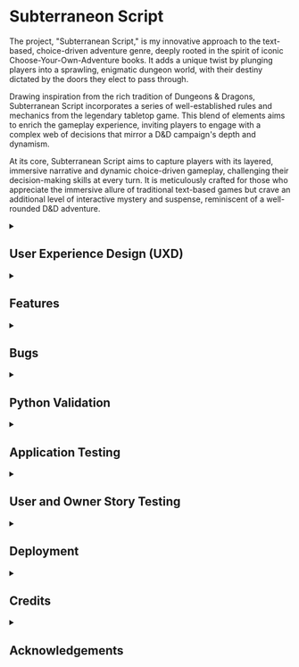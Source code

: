 # Subterraneon Script

The project, "Subterranean Script," is my innovative approach to the text-based, choice-driven adventure genre, deeply rooted in the spirit of iconic Choose-Your-Own-Adventure books. It adds a unique twist by plunging players into a sprawling, enigmatic dungeon world, with their destiny dictated by the doors they elect to pass through.

Drawing inspiration from the rich tradition of Dungeons & Dragons, Subterranean Script incorporates a series of well-established rules and mechanics from the legendary tabletop game. This blend of elements aims to enrich the gameplay experience, inviting players to engage with a complex web of decisions that mirror a D&D campaign's depth and dynamism.

At its core, Subterranean Script aims to capture players with its layered, immersive narrative and dynamic choice-driven gameplay, challenging their decision-making skills at every turn. It is meticulously crafted for those who appreciate the immersive allure of traditional text-based games but crave an additional level of interactive mystery and suspense, reminiscent of a well-rounded D&D adventure.

<details>
<summary><h2>User Experience Design (UXD)</h2></summary>

<details>
<summary><h3>Strategy</h3></summary>

<details>
<summary><h4>User Stories</h4></summary>

##### First Time Visitor Goals #####
##### Understanding Gameplay: #####
As a First Time user, I want to easily understand the main concept of the game and its gameplay mechanics.
##### Navigating Commands: #####
As a First Time user, I want to be able to effortlessly navigate through the game commands and decision-making processes.
##### Experiencing Narrative: #####
As a First Time user, I want to experience a compelling introduction to the game world and its narrative.

##### Returning Visitor Goals #####
##### Exploring New Content: #####
As a Returning user, I want to find and explore new paths, narratives, and experiences within the game that deepen my immersion.
##### Understanding Consequences: #####
As a Returning user, I want to see the consequences of my previous choices and understand how they shape my current gameplay.
##### Varied Experiences: #####
As a Returning user, I want the ability to reset the game or make different decisions, enabling varied experiences and outcomes.

#### Frequent Visitor Goals ####
##### Ongoing Adventure: #####
As a Frequent user, I want to continue my ongoing adventure, with the game storing my progress.
##### Updates and Developments: #####
As a Frequent user, I want to see if there are any new updates or developments in the game’s narrative or mechanics.
##### Social Interaction: #####
As a Frequent user, I want to share my gaming experience with others or compare my decisions and game outcomes with them.
</details>

<details>

<summary><h4>CLI Owner Goals</h4></summary>

##### Engaging Gameplay: #####
As a Command Line Application Owner, I want to offer an intuitive and immersive text-based adventure game that engages users and draws them into its narrative world.
##### User Notification: #####
As a Command Line Application Owner, I want to notify users of new game content or changes, keeping them interested and up-to-date.
##### Gathering Feedback: #####
As a Command Line Application Owner, I want to gather user feedback and experiences, which can be used to refine and expand the game.
##### Community Building: #####
As a Command Line Application Owner, I want to build a community of engaged players who are invested in the game's world and narrative.
##### Showcasing Creativity: #####
As a Command Line Application Owner, I want to be able to showcase the creative team behind the game, to promote their work and foster a deeper connection with the player base.
</details>

<details>
<summary><h4>Strategy Tradeoffs</h4></summary>

![Subterranean Script Tradeoff Table](assets/images/readme/uxd/strategy/subterranean_scipt_strategy-tradeoffs-table.png)

![Subterranean Script Tradeoff_Graph](assets/images/readme/uxd/strategy/subterranean_scipt_strategy_tradeoffs_graph.png)
</details>
</details>

<details>
<summary><h3>Scope</h3></summary>

#### Sprint 1 Features ####
- Intro to game
- Player can pick up weapon
- Player can choose a door to progress
- Player can fight an enemy
- Help text to educate the player
#### Sprint 1 Requirement Types ####
- Languages: Python
- Library: [Colorma](https://pypi.org/project/colorama/)

#### Sprint 2 Features ####
- Longer game with more choices
- Sound such as music and attack sounds
#### Sprint 2 Requirement Types ####
- Languages: Python
- Library: [PyAudio](https://pypi.org/project/PyAudio/)

#### Sprint 3 Features ####
- Ability to save
- Adaptive difficulty levels
- Player choices affect other people's games
- Social mnedia presense
- Monetisation
#### Sprint 3 Requirement Types ####
- Languages: Python
</details>

<details>
    <summary><h3>Structure</h3></summary>

Touchpoints - Command Line Interface

![Subterranean Script Information Architecture](assets/images/readme/uxd/structure/subterranean_script-information-architecture.png)

Whilst the player has the choice of left and right, this choice will be populated by a dictionary. This design will help for expansion in later scripts. In the first sprint I plan to have the first room and then a choice to enter the second room, but this diagram is an example of how it would be in the future.
</details>

<details>
    <summary><h3>Surface</h3></summary>

Colours will be based on the [Colorma](https://pypi.org/project/colorama/) library. They will be used to add to the atmosphere of the game.


<summary><h4>Technologies Used</h4></summary>

<details>
<summary><h5>Language</h5></summary>

- Python

</details>

<details>
<summary><h5>Websites, Software & other Tools</h5></summary>

- [Codeanywhere](https://codeanywhere.com/solutions/collaborate) This is was my IDE for the project.
- [CodePen](codepen.io) I used this to test code outside of [Codeanywhere](https://codeanywhere.com/solutions/collaborate) so that I didn't use up hours unnecessarily.
- [Git](https://git-scm.com/) Used to commit and push code to [Github](https://github.com/).
- [Github](https://github.com/) This was used as a remote repository.
- [Heroku](https://heroku.com) I used this to deploy my app.
- [PEP - Python](https://peps.python.org/pep-0008/) This was used to learn more about PEP-8.
- [Python Tutor](https://pythontutor.com/) Used to test logic of my code.
- [Conventional Commits](https://www.conventionalcommits.org/en/v1.0.0-beta.2/) Used to learn and stick to a conventional commit framework.
- [Photoshop](https://www.adobe.com/uk/products/photoshop.html) Used for readme images.

</details>
</details>
</details>

<details>

<summary><h2>Features</h2></summary>

<details>

<summary><h3>Start Screen</h3></summary>

The Start Screen State serves as the introduction and entry point to the text-based adventure game "Subterranean Script." It's a combination of two phases that guide the player into the game world.

Initialisation Phase (handle_initialise method): This part displays the game's visually engaging ASCII title and presents a welcome message, providing players with a glimpse into the game's mysterious dungeon environment. It hints at the choice-driven nature of the game, inspiring comparisons to classic Choose-Your-Own-Adventure books and Dungeons & Dragons. It also informs the player that they can whisper 'help' at any time to view a list of commands. After presenting this information, the game transitions to the start state.

Start State (handle_start_state method): This state handles the next stage where the player is prompted to enter the game. The player must type 'enter' to proceed, reinforcing the thematic atmosphere of stepping into a dark and unknown world. If the input is valid, a foreboding message wishing the player "Good luck" is displayed, and the game moves to the character creation state. If the player enters anything other than 'enter,' a ValueError is raised, and the shadow-themed error message is printed to guide the player.

Together, these two stages form a cohesive starting experience, introducing players to the tone, setting, and mechanics of the game. The Start Screen State not only welcomes players but also challenges them to take the first step into an adventure filled with choices, mysteries, and uncertainties.

![Start Screen](assets/images/readme/features/start-screen.png)

</details>

<details>

<summary><h3>Name Input State</h3></summary>

The Name Input State is a critical stage in the game where the player is prompted to name their character. This state provides an opportunity for personalisation, setting the tone for the player's relationship with their character.

Valid Name Input: The player must enter a name consisting solely of alphabetic characters, not exceeding 20 characters, and not being 'exit'. If these conditions are met, the character's name is assigned, followed by a reflective print statement that appears to come from the character itself. The game then proceeds to roll and print the character's stats before transitioning to the room pickup state.

Invalid Name Input: If the player's input contains non-alphabetic characters or exceeds 20 characters, a ValueError is raised with an in-game themed error message to guide the player towards a valid name.

By weaving game mechanics with storytelling elements, the Name Input State establishes a connection between the player and their character while maintaining the immersive atmosphere of the game. It ensures that the character naming process is not only a functional requirement but also a meaningful step in the player's journey within the game world.

![Name Input](assets/images/readme/features/player-name-input.png)

</details>

<details>

<summary><h3>Pick Up Object State</h3></summary>

The Pick Up Object State manages the gameplay scenario when a player encounters an object they can collect. In this state, the player is faced with the choice to either 'pick up' or 'leave' the object.

![Pick Up Object](assets/images/readme/features/example-of-object-choice.png)

If the player chooses to 'pick up': The method processes a series of actions, such as making the object part of the character's stats and marking it as picked up. An emotional description is printed to engage the player, and the game transitions to the room door choice state.

![Stat Change](assets/images/readme/features/example-of-stat-change.png)

If the player decides to 'leave': A message is printed reflecting the character's resolve, and the game moves directly to the room door choice state.

For any other input: A ValueError is raised, accompanied by an error message guiding the player to make a valid choice.

This state intricately ties the player's decisions with the game's mechanics and storytelling, enhancing immersion and strategic planning.

</details>

<details>

<summary><h3>Choose Door State</h3></summary>

The Room Door Choice State represents a crucial juncture in the game where players are faced with the decision to choose between two doors: 'left' or 'right'. This moment encapsulates the essence of choice-driven gameplay, embodying the adventure's core mechanic of branching paths and the unknown consequences that lie beyond each decision.

Making a Choice: The player's input is processed, expected to be either 'left' or 'right'. The chosen direction determines the room they will discover, randomly selected from a predefined set of dungeon areas.

Discovering a Room: Upon making a valid choice, the player's chosen door opens to reveal a room with a specific name and description. This provides flavor text to the scenario, immersing the player in the mysterious dungeon environment and setting the stage for the next challenge.

Transition to the Fight State: The door choice state also includes a prompt that segues into the fight state, the next phase of gameplay where players must confront challenges within the room they've discovered.

Error Handling: If the player's input is anything other than 'left' or 'right', a ValueError is raised, and an atmospheric error message is printed to guide the player. This guidance, framed within the game's shadowy and mystical theme, maintains immersion even in the face of an incorrect choice.

The Room Door Choice State serves as a metaphorical crossroads within "Subterranean Script." It challenges players to make decisions without knowing what lies ahead, echoing the unpredictable and mysterious nature of the game's dungeon environment. By integrating thematic storytelling, user choice, and a transition to further gameplay challenges, this state effectively builds tension and engagement, keeping players invested in their adventure.

![Pick Up Object](assets/images/readme/features/example-door-choice.png)

</details>

<details>

<summary><h3>Battle State</h3></summary>

The Battle State within "Subterranean Script" is an intense and dynamic part of the game that pits the player's character against an enemy in a turn-based combat scenario. This state encapsulates the heart-pounding action of the dungeon experience, providing an engaging gameplay loop that challenges the player's decision-making and strategy.

Initialisation: A Fight object is created, and the initiative (who attacks first) is determined between the player and the enemy. Dodge flags are set to False at the beginning, meaning no one is prepared to dodge.

![Start Of Battle State](assets/images/readme/features/start-of-battle-state.png)

Turn-Based Combat: The battle ensues in turns until either the player or the enemy's hit points reach 0.

Player's Turn: If the player is the attacker, they are prompted to choose between 'quick' attack, 'heavy' attack, or 'dodge'. Each choice has implications for the attack's success, damage dealt, and the likelihood of dodging an incoming attack.
Enemy's Turn: If the enemy is the attacker, a random choice is made between the same set of actions ('quick', 'heavy', 'dodge'), and the chosen action is executed.
Attack Mechanics: The attack method within the Fight class is called to resolve the combat action. The attack's success and damage depend on the type of attack and whether the defender is dodging.

Dodge Mechanics: Both players and enemies can choose to dodge an attack. If successful, this move prevents damage in the following attack. Dodge flags are used to track whether a character is prepared to dodge.

![Dodge Mechanic](assets/images/readme/features/example-of-dodge-and-taking-damage-in-battle-state.png)

Switching Turns: After each turn, the attacker and defender switch roles, and the dodge flags are reset.

Resolution and Transitions: When the battle ends, victory or defeat messages are printed based on the outcome. Thematic flavor text conveys the aftermath of the battle, enhancing immersion.

Victory: If the enemy is defeated, a victory message emphasises the intensity of the battle and hints at the mysterious nature of the dungeon.
Defeat: If the player is defeated, a defeat message conveys the dramatic end and the triumph of the enemy.
Game Reset: After the fight concludes, the game resets, and the player is transitioned back to the character creation state, allowing them to start anew.

![Attack And Game Reset](assets/images/readme/features/example-of-dealing-damage-winning-fight-and-game-loop.png)

The Battle State's complexity and depth lie in the interplay between choice and randomness, strategy, and adaptability. By weaving together mechanics of attack, dodge, and turn-based dynamics, this state creates a thrilling and unpredictable combat experience. The detailed feedback and atmospheric text further deepen the immersion, making each battle a memorable and integral part of the overall dungeon adventure.

</details>

<details>

<summary><h3>Help and Universal Commands</h3></summary>

Within "Subterranean Script," the player might need guidance on their available options or access to certain universal commands that are applicable across different game states. These functionalities are managed by two distinct methods: print_help and handle_universal_commands.

1. Help State (print_help method)
The Help State provides contextual assistance to players, offering tailored guidance based on the current and previous states of the game.

Basic Structure: The method begins with a thematic introduction, signaling that the player is seeking assistance from the shadows of the dungeon. It then provides general commands like 'Return' and 'Exit'.
Contextual Guidance: Depending on the player's location or situation within the game, specific commands and information are provided. These might include navigation options, combat actions, character creation instructions, etc.
Return to Gameplay: The help text encourages players to 'Return' to resume their previous action or to explore additional options pertinent to their current situation.
The help text effectively serves as a dynamic guide, adjusting its content to match the player's needs at any given point in the game.

![Help State](assets/images/readme/features/example-of-help-state.png)

2. Universal Commands State (handle_universal_commands method)
The Universal Commands State handles common commands that can be invoked in various game states, adding consistency and flexibility to the player's control scheme. The recognised universal commands include:

- 'help': Transitions to the Help State, where players receive information on available commands based on their current situation.
- 'stats': If the player's name has been initialised, this command displays the character's statistics and provides the option to 'return' to the previous state.
![Stat State](assets/images/readme/features/example-of-stat-state.png)
- 'exit': Allows the player to exit the game with a thematic farewell message.
- 'return': Enables the player to return to the previous state from the 'help' or 'stats' screens, ensuring a smooth navigation experience.

These universal commands add an extra layer of accessibility and usability, allowing players to call upon essential functions from nearly any point in the game.

</details>

<details>

<summary><h3>Built to be Scalable</h3></summary>

The scalability of the project is largely derived from the thoughtful use of data structures, such as dictionaries to contain entities like enemies and dungeon areas, and classes to represent characters and enemies. By organising data into well-defined structures, it will easier to manage, expand, and modify various aspects of the game, as detailed below:

1. Integration with Classes:
My project's use of classes for character and enemy modelling complements the dictionary-based approach. Classes encapsulate behaviours, making it easy for me to define how characters interact with objects or enemies. By combining classes with rich data structures, I've set the project to offer seamless integration of content and logic, making the system adaptable and scalable.

2. Making Enemies Feel Different:
The current structure of the enemy dictionary sets the stage for customisation, allowing for further differentiation among enemies. Here's how I can accomplish this:

Behavioural Patterns: By implementing different AI behaviours or attack patterns for various enemy types, I can create a more diversified combat experience. This can be done by adding methods to the enemy class or adding attributes to the dictionary that describe specific actions or responses in given situations.

Visual Representation: I can associate different sprites or visual effects with different enemies. By linking an image or visual identifier to each enemy in the dictionary, I can render unique appearances for each creature quickly.

Sound Effects: Integrating unique sounds for different enemies can enhance the immersive experience. Associating specific audio files or sound effects with particular enemies in the dictionary can achieve this.

Special Abilities: Introducing unique abilities or special attacks for specific enemies can make encounters more engaging. Adding an "abilities" list to the enemy dictionaries and implementing corresponding methods in the enemy classes will allow for this differentiation.

3. Room Definition:
Another use of dictionaries can be found in defining the dungeon's rooms within my project. I've structured the ROOMS dictionary in layers, with each room possessing specific attributes like "name," "description," and "prompt." This layered approach enables me to add new rooms or modify existing ones easily, allowing for the dynamic scaling of the dungeon as the game evolves.

4. Object Management:
I've also used dictionaries to manage objects that can be found in different layers of the dungeon. These objects have specific attributes like "name" and "description," and even stat changes, making them vital to the gameplay. By organising these objects within dictionaries, I've made it simple to add new items or modify existing ones without altering the core game code.

</details>
</details>

<details>
<summary><h2>Bugs</h2></summary>

<h3>Known Bugs</h3>

<h3>Fixed Bugs</h3>

- [Capitals would break the code](https://github.com/CharlieMcGoldrick/ci-ms3-subterranean-script/commit/e0b020b549f640894155544333df3c019e52df51) - I added the `.lower()` method so that errors aren't raised if the player types in capitals.
- [While loop when starting game](https://github.com/CharlieMcGoldrick/ci-ms3-subterranean-script/commit/5f8982a29fd6b20bbdea8996b0b84b698e3fdbcb) - Start screen was stuck in an infinite loop due to being in `While True:`.
- [ASCII escape sequence](https://github.com/CharlieMcGoldrick/ci-ms3-subterranean-script/commit/ebc8f6959027033d0721d9ec553968c33d7ca977) - I added more characters to ensure the 'escape sequence' error wasn't displayed, whilst maintaing the shape of the text.
- [Ensure player can't enter stat state until a certain point](https://github.com/CharlieMcGoldrick/ci-ms3-subterranean-script/commit/cb7907dcd04ec04c59e6e82bfa6fb98123a42f0e) - Add logic so that the `stat` state can't be entered.
- [Inifnite Loop](https://github.com/CharlieMcGoldrick/ci-ms3-subterranean-script/commit/fced12a8a11efee073fada6819e530a2951ce7aa) - Conditional was looking for words with uppercase first letters, but the input was being converted to lowercase so there was a loop. Changing these words to be lowercase fixed this.
- [Flavour text appearing after user input](https://github.com/CharlieMcGoldrick/ci-ms3-subterranean-script/commit/a97b74195755d1d993146e209c102fc78dac0706) - Moved the order of the flavour text.
- [Weapon wasn't being randomly selected](https://github.com/CharlieMcGoldrick/ci-ms3-subterranean-script/commit/f1fe7925198d443264353799247d5a07fc341112) - `weapon_choice` was getting applied in the `get_prompt method`, so I changed it to being handled in the `handle_room_pickup` method.
- [Weapon generated multiple times](https://github.com/CharlieMcGoldrick/ci-ms3-subterranean-script/commit/0d4f7f5ec4bac23a2459069b4d0f15dd57b67075) - Weapon was being generated multiple times if the user went back to the `ROOM_PICKUP_FIRST_LAYER`, so I changed it to only generate a weapon from the dictionary randomly if the `self.object.choice` hadn't been made.
- [Unreachable and redundant code](https://github.com/CharlieMcGoldrick/ci-ms3-subterranean-script/commit/417a5cea6fd87bb1521b6d7d1e77e91a97e5d87d) - Code was unreachable and actually redundant, so I removed it.
- [Unnecessary code in regards to Stat Rolling](https://github.com/CharlieMcGoldrick/ci-ms3-subterranean-script/commit/df7528a81abbf576860b97454e248ec77f981560) - Removed unnecessary assignment of rolled stats. The method now directly modifies the character's attributes.
- [Handle invalid room pickup input](https://github.com/CharlieMcGoldrick/ci-ms3-subterranean-script/commit/b7585022bccd4cb787bc990a1f139ef83a3b0bd2) - Added error handling in the `handle_room_pickup` method to gracefully handle situations when the user enters an invalid choice. Instead of raising an exception, it now prints a meaningful error message, guiding the user to make a valid choice.
- [Weapon assignment in room pickup](https://github.com/CharlieMcGoldrick/ci-ms3-subterranean-script/commit/cead17bf4779ec30fefecf7d0815be913df837cf) - Removed the unnecessary use of `self` in object choice during room pickup handling. The weapon assignment now directly uses the randomly chosen object, ensuring that the character's weapon is correctly assigned.
- [Stat changes not being applied](https://github.com/CharlieMcGoldrick/ci-ms3-subterranean-script/commit/614e8d3a0144da6d749860ffd60b5d67b24a5d2e) - Stat changes from picking up objects were printing initially but weren't actually getting applied, so printing stats again wouldn't show them. Added attribute to ensure this is something that can be tracked throughout the game.
- [Redunant .lower method](https://github.com/CharlieMcGoldrick/ci-ms3-subterranean-script/commit/d7956f94b99c12d2dd1233e4d7ef59cbdcc29406) - The `.lower()` method is being handled elsewhere so having the method elsewhere for the `user_input` was redundant.
- [Add try/except block to room choice](https://github.com/CharlieMcGoldrick/ci-ms3-subterranean-script/commit/3363410c66ce07cd5e2a4bda9eda0c2a57a8be2d) - Added a try/except block to handle user inputs.
- [Printed lines above 24](https://github.com/CharlieMcGoldrick/ci-ms3-subterranean-script/commit/c18c49435b2959074893ce38bace913296c6c6af) - I removed some of the flavour text so that the printed lines didn't exceed 24 lines.
- [Varied naming convention](https://github.com/CharlieMcGoldrick/ci-ms3-subterranean-script/commit/ed4f748ee9f7341934b93740170027d0cc4287b6) - I had `type` instead of `entity_type`, in my enemies.py file. I added entity_ so that the naming convention is consistent.
- [Enemies spawning incorrectly due to room choice handling](https://github.com/CharlieMcGoldrick/ci-ms3-subterranean-script/commit/e3b63be6d469bc4d8929ae7bee2fb2d8cc583e5e) - Replaced `room_choice` with `room_choice_name' and `room_choice_dict` to correctly handle the room selection. Also modified the `specific_enemy` retrieval to correctly access the specific enemy according to the current room.
- [Update battle handling logic](https://github.com/CharlieMcGoldrick/ci-ms3-subterranean-script/commit/37d37bcff1d74ed041feee5be545f0245d62daa9) - Add appropriate code so if an enemy doesn't already exist, it generates a new one based on the current room's name. Then, it initiates or continues the battle by calling the handle_battle method with the user's input, player character, and the enemy instance.
- [Ensure battle logic loops based on user input](https://github.com/CharlieMcGoldrick/ci-ms3-subterranean-script/commit/9499e090b9b2c26d6605bbce13e1ab7d8c867fb6) - The battle logic would play out until one of the entities died, so I added user_input to be within the correct logic so that each phase of the battle waits for `user_input`.
- [Unwanted user prompt in transition to fight state](https://github.com/CharlieMcGoldrick/ci-ms3-subterranean-script/commit/0ea1c9062d7a751365e78b5a09b1a9ba16a38956) - Modified the main loop in the `class Game` to only prompt for user input when required based on the current game state. This fixes an issue where an extra newline was being printed when transitioning to the fight state, requiring the user to press enter before the fight started. Now, the fight prompt is printed directly to the console without requiring additional input from the user.
- [Inf loop in battle func by resetting userinput](https://github.com/CharlieMcGoldrick/ci-ms3-subterranean-script/commit/81910a4995aed8eb8789c1a88a2f96039474cbd4) - The infinite loop issue in the battle function was caused by the persistence of the `user_input` throughout the loop iterations. If the player chose to dodge once, the `defender_dodging` would always evaluate to `True` for all subsequent enemy turns.
- [Entities health being double printing](https://github.com/CharlieMcGoldrick/ci-ms3-subterranean-script/commit/86b97b2d3f86e10d7435026bd6d9e1f55b55c28e) - Moved the print statement for player and enemy HP outside the nested conditionals in the `handle_battle` method. This ensures that the HP values are printed only once per turn, correcting the previous behavior where they were printed twice when the dodge command was input.
- [Missing parenthesis in battle func](https://github.com/CharlieMcGoldrick/ci-ms3-subterranean-script/commit/20c33764b2c13cbad940e516cd426175c7746d30) - A missing parenthesis was found in the handle_battle function, which led to a syntax error.
- [Ensure proper handling of dodging](https://github.com/CharlieMcGoldrick/ci-ms3-subterranean-script/commit/b3c7cdd0114e6a10401b7eacbebd54f0955aeba3) - When dodge was typed the player would sometimes attack so I added flag to ensure this doesn't happen.
- [Ensure object choice persits once chosen](https://github.com/CharlieMcGoldrick/ci-ms3-subterranean-script/commit/43b0ed2d7e72e1ed48bb0fb618b241c68c07abc3) - In the original code, the object choice was randomly selected but not consistently referenced throughout the function, leading to potential inconsistencies in the user experience.
- [Ensure reference to enemy is correct in battle func](https://github.com/CharlieMcGoldrick/ci-ms3-subterranean-script/commit/b3c7cdd0114e6a10401b7eacbebd54f0955aeba3) - I was referencing the `enemy_instance` in my code instead of `enemy`.
- [Ensure player doesn't get stuck in loop](https://github.com/CharlieMcGoldrick/ci-ms3-subterranean-script/commit/4c40ac1b707297ccd7f2a3cce86d80a3b7bcb60e) - If the user went into the help state and then into the stat state and typed return they would go back to the help state but then return would move them back to the stat state, and so on. So I changed the way general game states states are handled to stop this from happening.

</details>

<details>
<summary><h2>Python Validation</h2></summary>

I used the [PEP-8 Validator](https://pep8ci.herokuapp.com/) to validate the Python code used in this application. Below you can see the success of each file in the project.

<details>
<summary><h3>run.py</h3></summary>

![run.py](assets/images/readme/validation/run_py-file-pep8-pass.png)

</details>

<details>
<summary><h3>game_states.py</h3></summary>

![game_states.py](assets/images/readme/validation/game-states_py-file-pep8-pass.png)

</details>

<details>
<summary><h3>dungeon_areas.py</h3></summary>

![dungeon_area.py](assets/images/readme/validation/dungeon-areas_py-file-pep8-pass.png)

</details>

<details>
<summary><h3>enemies.py</h3></summary>

![enemies.py](assets/images/readme/validation/enemies_py-file-pep8-pass.png)

</details>

<details>
<summary><h3>objects.py</h3></summary>

![objects.py](assets/images/readme/validation/objects_py-file-pep8-pass.png)

</details>

<details>
<summary><h3>utilities.py</h3></summary>

![utilities.py](assets/images/readme/validation/utilities_py-file-pep8-pass.png)

</details>
</details>

<details>
<summary><h2>Application Testing</h2></summary>

<details>
<summary><h3>START SCREEN</h3></summary>

1. Expected - `INITIALISE` state is expected to load when the user opens the app, with the `GAME_START` state (user input) below it.
2. Testing  - Tested the feature by loading the app.
3. Result   - The feature responded as expected.
</details>

<details>
<summary><h3>GAME START STATE</h3></summary>

1. Expected - Typing *Enter* is expected to transition to the `CHARACTER_CREATION` state. Typing anything other than *Enter* will give them a prompt telling them what to do and gives them the previous prompt afterwards.
2. Testing  - Tested the feature by typing *Enter*. Capitlisation doesn't matter due to *.lower() method*.
            - Tested the feature by typing other strings, number & symbols into *user input* which raise the correct `ValueError`.
3. Result   - The feature responded as expected.

</details>

<details>
<summary><h3>CHARACTER CREATION STATE</h3></summary>

1. Expected - Typing a string that doesn't exceed 20 characters will proceed to the `ROOM_PICKUP_FIRST_LAYER` state. Typing anything other than a string will throw one `ValueError` and reprint the original prompt and typing a string longer than 20 character will throw a separate `ValueError`.
2. Testing  - Tested the feature by typing a string under 20 character which transitioned to the correct state. Capitlisation doesn't matter due to *.lower() method*.
            - Tested the feature by typing in anything other than a string which raises the correct `ValueError` and reprints the state's prompt.
            - Tested the feature by typing in a string longer than 20 characters which raises the correct `ValueError` and reprints the state's prompt.
3. Result   - The feature responded as expected

</details>

<details>
<summary><h3>ROOM PICKUP FIRST LAYER</h3></summary>

1. Expected - The user's entered name will get reprinted and their stats will get rolled. A weapon should be randomly selected from a dictionary. The user is then prompted to *Pick Up* or *Leave* the weapon. Anything else typing in should raise the correct `ValueError` and the prompt gets reprinted. If the correct keyword is typed in then it should transition to the `ROOM_DOOR_CHOICE_FIRST_LAYER` state.
2. Testing  - Tested the feature by typing *Pick Up* which transitions to the correct state. Capitlisation doesn't matter due to *.lower() method*.
            - Tested the feature by typing *Leave* which transitions to the correct state. Capitlisation doesn't matter due to *.lower() method*.
            - Tested the feature by typing in anything other than these keywords which raises the correct `ValueError` and reprints the state's prompt.
3. Result   - The feature responded as expected

</details>

<details>
<summary><h3>ROOM DOOR CHOICE FIRST LAYER</h3></summary>

1. Expected - If the user enters *Pick Up* the stats will be printed with an update to stats based on the weapon and the correct weapon should be apployed. *Leave* will print the stats without any stat change. Either choice will then prompt the user to pick between the *Left* or *Right* door. Either choice will transition to the `FIGHT_SECOND_LAYER` state.
2. Testing  - Tested the feature by typing *Left* which transitions to the correct state. Capitlisation doesn't matter due to *.lower() method.
            - Tested the feature by typing *Right* which transitions to the correct state. Capitlisation doesn't matter due to *.lower() method.
            - Tested the feature by typing in anything other than these keywords which raises the correct `ValueError` and reprints the state's prompt.
3. Result   - The feature responded as expected

</details>

<details>
<summary><h3>FIGHT SECOND LAYER</h3></summary>

1. Expected - Either choice should pick a room randomly based on a dictionary and based on the room that gets picked an enemy will be randomly spawned from a dictionary of `COMMON_ENEMIES` (spawned in any room) or `SPECIFIC_ENEMIES`. The prompt text should be correctly populated from these random choices and then the user should be prompted to fight after the player's and enemies' HP is correctly printed. The choices are to 'Quick' attack, 'Heavy' attack or 'Dodge'. The player and enemy will take turns, with the enemy randomly choosing the same choices. Damage should be applied to the HP when either entity hits. When either entity reach 0 HP, the `handle_battle` method should end by printing relevant text and restarting the game, by transitioning back to the `CHARACTER_CREATION` state.
2. Testing  - Tested the feature by typing *Dodge* and the player correctly holds their move, increasing their AC to hopefully dodge the next attack. This works when the enemy choose *Dodge* too.       Capitlisation doesn't matter due to *.lower() method.
            - Tested the feature by typing *Quick* where the player then proceeds to unleash a quick attack. Damage is correctly applied when either entity chooses this attack. Capitlisation doesn't matter due to *.lower() method.
            - Tested the feature by typing *Heavy* where the player then proceeds to unleash a heavy attack. Damage is correctly applied when either entity chooses this attack. Capitlisation doesn't matter due to *.lower() method.
            - Tested the feature by seeing each entity win, where the correct text get's printed based on the users success or defeat. The game then transition correclty.
3. Result   - The feature responded as expected

</details>

<details>
<summary><h3>LOOP</h3></summary>

1. Expected - After the battle is won or lost, the game should clear any changes made in the previous iteration and start from scratch.
2. Testing  - Tested the feature by typing playing through multiple iterations to make sure anything set in the previous iteration wasn't carried through to the new one.
3. Result   - The feature responded as expected

</details>

<details>
<summary><h3>UNIVERSAL COMMANDS</h3></summary>

<details>
<summary><h4>HELP</h4></summary>

1. Expected - *Help* can be typed at almost all points in the game, except during the `handle_battle` method. It should display relevant information based on the state the user is currently in.
2. Testing  - Tested the feature by typing *Help* in every possible state, and the relevant commands appear in each state. Capitlisation doesn't matter due to *.lower() method.
            - Tested the feature by typing *Help* in the `handle_battle` method where it doesn't work.
3. Result   - The feature responded as expected.

</details>

<details>
<summary><h4>STATS</h4></summary>

1. Expected - Typing *Stats* should display them once the stats have been rolled (After `CHARACTER_CREATION` state), except during the `handle_battle` method. It should display the up-to date stats, such as the stat changes from picking up an object. 
2. Testing  - Tested the feature by typing *Stat* in every state where avaliable, and the up-to date stats appear as expected. Capitlisation doesn't matter due to *.lower() method.
3. Result   - The feature responded as expected.

</details>

<details>
<summary><h4>RETURN</h4></summary>

1. Expected - Typing *Return* while in the `HELP` or `CHARACTER_STATS` stat should return the *Layer State* that they were originally in.
2. Testing  - Tested the feature by typing *Return* in from the `HELP` and `CHARACTER_STATS` state when entering them from all available stats. Capitlisation doesn't matter due to *.lower() method.
3. Result   - The feature responded as expected

</details>

<details>
<summary><h4>RETURN</h4></summary>

1. Expected - Typing *Exit* anywhere in the game apart from the `handle_battle` method should print some text and exit the game
2. Testing  - Tested the feature by typing *Exit* in all relevant states, which exited as expected.
3. Result   - The feature responded as expected

</details>

</details>


</details>
</details>

<details>
<summary><h2>User and Owner Story Testing</h2></summary>

***First Time Visitor Goals***
Understanding Gameplay:
- As a First Time user, I want to easily understand the main concept of the game and its gameplay mechanics.
- ***I believe I have acheived this via the simple inputs and the *Help* state giving relevant commands throughout the game.***

Navigating Commands:
- As a First Time user, I want to be able to effortlessly navigate through the game commands and decision-making processes.
- ***There are only a few inputs that the user needs to use to navigate through each state, all of which are correctly signposted to the user.***

Experiencing Narrative:
- As a First Time user, I want to experience a compelling introduction to the game world and its narrative.
- ***Through the flavour text, I believe I've created the right tone for the game, and an excellent starting point for an engaging narrative.***

***Returning Visitor Goals***
Exploring New Content:
- As a Returning user, I want to find and explore new paths, narratives, and experiences within the game that deepen my immersion.
- ***There is lots more to do with this but I think the random object, enemy and room choices can keep the game fresh.***

Understanding Consequences:
- As a Returning user, I want to see the consequences of my previous choices and understand how they shape my current gameplay.
- ***Also a lot more to do with this but I have the skeleton laid out. The user can see that their object choice changed their stats and certain decision in the battle will give different results.***

Varied Experiences:
- As a Returning user, I want the ability to reset the game or make different decisions, enabling varied experiences and outcomes.
- ***The game is built to reset whether the player wins the battle or loses. There are further narrative reasons for this which I didn't get a chance to lay out, but again the foundations are there. The plan is to have the user discover bodies in the various rooms which will have various letters from the users name randomly etched on their arm. Giving the idea that they've been at this for a long time.***

***Frequent Visitor Goals***
Ongoing Adventure:
- As a Frequent user, I want to continue my ongoing adventure, with the game storing my progress.
- ***This is something I will need to work on going forwards, and wasn't on the list for sprint 1.***

Updates and Developments:
- As a Frequent user, I want to see if there are any new updates or developments in the game’s narrative or mechanics.
- ***This wasn't going to be possible for sprint 1 but I have an excellent starting point to continue building.***

Social Interaction:
- As a Frequent user, I want to share my gaming experience with others or compare my decisions and game outcomes with them.
- ***The idea here is to have the app on a website with a forum so people can share their experiences. Also wasn't important for sprint 1.***

CLI Owner Goals
Engaging Gameplay:
- As a Command Line Application Owner, I want to offer an intuitive and immersive text-based adventure game that engages users and draws them into its narrative world.
- ***Sprint 1 was mostly focused on the code and features, but I believe it achieves this to an extent.***

User Notification:
- As a Command Line Application Owner, I want to notify users of new game content or changes, keeping them interested and up-to-date.
- ***This would also be achieved by the site that I previous mentioned.***

Gathering Feedback:
- As a Command Line Application Owner, I want to gather user feedback and experiences, which can be used to refine and expand the game.
- ***This would need a webiste or a social media presence.***

Community Building:
- As a Command Line Application Owner, I want to build a community of engaged players who are invested in the game's world and narrative.
- ***Outside of the scope of sprint 1 as it's important to build something good first and then the players will be attracted to quality.***

Showcasing Creativity:
- As a Command Line Application Owner, I want to be able to showcase the creative team behind the game, to promote their work and foster a deeper connection with the player base.
- ***Something more achievable with a website and/or social media presence.***

</details>

<details>
<summary><h2>Deployment</h2></summary>

***Clone a GitHub Repository***
To make a clone of this repository, follow these steps:
Login to your GitHub account.
1. Go to the repository by visiting the link: [Charlie McGoldrick Github - Subterranean Script Repo](https://github.com/CharlieMcGoldrick/ci-ms3-subterranean-script).
2. Click the "Code" button and then use the copy button next to the link to copy the link.
3. In your IDE of choice, open a new terminal and use the following clone command: git clone `https://github.com/CharlieMcGoldrick/ci-ms3-subterranean-script`.
4. You will now have a copy of the repository in you local version.

***Forking the GitHub Repository***
To fork this repository, follow these steps:
1. Log in to your GitHub account.
2. Go to the repository you want to fork, which is located at: [Charlie McGoldrick Github - Subterranean Script Repo](https://github.com/CharlieMcGoldrick/ci-ms3-subterranean-script).
3. In the top-right corner of the repository page, click on the "Fork" button
4. GitHub will prompt you to select where you want to fork the repository. Choose your personal account or organization.
5. Wait for the forking process to complete. Once it's done, you will be redirected to your forked repository under your GitHub account.

NOTE: Any changes pushed to the main branch automatically show up on the website.

***Heroku***
To host the app, I used Heroku. Follow the steps below for deployment:
1. Clone or fork [Charlie McGoldrick Github - Subterranean Script Repo](https://github.com/CharlieMcGoldrick/ci-ms3-subterranean-script).
2. Log into your Heroku account.
3. Click the *New* button and then click *Create new app*.
4. Give the app a name, choose your desired region and click the *Create app* button.
5. Navigate to *Settings* and click *Add buildpack*.
6. Add *Python* and then *Nodejs*.
7. Navigate to the *Deploy* tab and choose your *Deployment method*.
8. Find the repository you want to use.
9. Choose the correct branch
10. Click the *Deploy Branch* button

NOTE: You might want to turn on *Enable Automatic Deploys*

</details>



<details>
<summary><h2>Credits</h2></summary>

- [Python Docs](https://docs.python.org/3/) Used to learn more about Python.
    - [Python Docs - Random](https://docs.python.org/3/library/random.html) For help with the random module.
    - [Python Docs - Exceptions](https://docs.python.org/3/library/exceptions.html) For help with try/except syntax.
    - [Python Docs - @staticmethod](https://docs.python.org/3/library/functions.html#staticmethod) For help with @staticmethod.
    - [Python Docs - Super](https://docs.python.org/3/library/functions.html#super) For help with super proxy object.
- [NumPy](https://numpydoc.readthedocs.io/en/latest/format.html) For help with NumPy Style Docstrings.
- [Colorama](https://pypi.org/project/colorama/) For help with Colorama Syntax.
- [D&D](https://dnd.wizards.com/what-is-dnd/basic-rules) Inspiration for how to handle stats and rolls.
</details>

<details>
<summary><h2>Acknowledgements</h2></summary>

- Thank you to my mentor; Graeme Taylor and Code Institute (including the Slack community), for the great support, advice, and guidance.
- Thank you to my friends and family for their patience and understanding whilst working on this project.
</details>